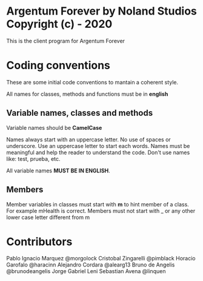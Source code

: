 # Argentum Forever by Noland Studios Copyright (c) - 2020

This is the client program for Argentum Forever


# Coding conventions
These are some initial code conventions to mantain a coherent style.

All names for classes, methods and functions must be in **english**

## Variable names, classes and methods
Variable names should be **CamelCase**

Names always start with an uppercase letter. No use of spaces or underscore. Use an uppercase letter to start each words. Names must be meaningful and help the reader to understand the code. Don't use names like: test, prueba, etc.

All variable names **MUST BE IN ENGLISH**.

## Members
Member variables in classes must start with **m** to hint member of a class. For example mHealth is correct. Members must not start with _ or any other lower case letter different from m


# Contributors

Pablo Ignacio Marquez @morgolock
Cristobal Zingarelli @pimblack
Horacio Garofalo @haracinn
Alejandro Cordara @alearg13
Bruno de Angelis @brunodeangelis
Jorge Gabriel Leni
Sebastian Avena @linquen





